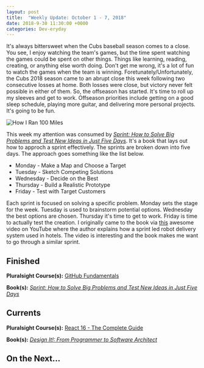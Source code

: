 ```yaml
---
layout: post
title:  "Weekly Update: October 1 - 7, 2018"
date: 2018-9-30 11:30:00 +0000
categories: Dev-eryday
---
```


It's always bittersweet when the Cubs baseball season comes to a close. You see, I enjoy watching the team's games, but the time spent watching the games could be spent on other things. Things like learning, reading, creating, or anything else worth doing. Don't get me wrong, it's a lot of fun to watch the games when the team is winning. Foretunately/Unfortunately, the Cubs 2018 season came to an abrupt close this week following two consecutive losses at home. Both losses were close, but victory never felt possible in either of them. So, the offseason has started. It's time to roll up my sleeves and get to work. Offseason priorities include getting on a good sleep schedule, playing more guitar, and delivering more personal projects. It's going to be fun.

![How I Ran 100 Miles](https://farm2.staticflickr.com/1934/30063883737_9a74091b61.jpg)

This week my attention was consumed by *[Sprint: How to Solve Big Problems and Test New Ideas in Just Five Days][spr]*. It's a book that lays out how to approch a sprint effectively. The sprints are broken down into five days. The approach goes something like the list below.

* Monday - Make a Map and Choose a Target
* Tuesday - Sketch Competing Solutions
* Wednesday - Decide on the Best
* Thursday - Build a Realistic Prototype
* Friday - Test with Target Customers

Each sprint is focused on solving a specific problem. Monday sets the stage for the week. Tuesday is used to brainstorm potential options. Wednesday the best options are chosen. Thursday it's time to get to work. Friday is time to actually test the creation. I originally came to the book via [this][vid] awesome video on YouTube where the author explains how a sprint led robot delivery system used in hotels. The video is interesting and the book makes me want to go through a similar sprint.

## Finished

**Pluralsight Course(s):** [GitHub Fundamentals][ghf]

**Book(s):** *[Sprint: How to Solve Big Problems and Test New Ideas in Just Five Days][spr]*

## Currents

**Pluralsight Course(s):** [React 16 - The Complete Guide][re]

**Book(s):** *[Design It!: From Programmer to Software Architect][di]*

## On the Next...



[di]: https://www.amazon.com/Design-Programmer-Architect-Pragmatic-Programmers/dp/1680502093/
[re]: https://www.udemy.com/react-the-complete-guide-incl-redux/
[src]: https://chatappwithsignalr.azurewebsites.net/index.html
[oau]: https://app.pluralsight.com/library/courses/oauth-2-getting-started/table-of-contents
[tib]: https://www.amazon.com/Thinking-Bets-Making-Smarter-Decisions-ebook/dp/B074DG9LQF/
[lgs]: https://app.pluralsight.com/library/courses/less-getting-started/table-of-contents
[gf]: https://app.pluralsight.com/library/courses/github-fundamentals/table-of-contents
[tfs]: https://www.amazon.com/Thinking-Fast-Slow-Daniel-Kahneman-ebook/dp/B00555X8OA/
[tw]: https://tailwindcss.com/
[hn]: https://news.ycombinator.com/item?id=18084013
[mlc]: http://course.fast.ai/ml.html
[ghf]: https://app.pluralsight.com/library/courses/github-fundamentals/table-of-contents
[spr]: https://www.amazon.com/Sprint-Solve-Problems-Test-Ideas-ebook/dp/B010MH1DAQ/
[vid]: https://www.youtube.com/watch?v=mMWzVyIhDTk